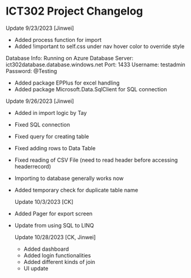 # ICT302 Project Changelog

Update 9/23/2023 [Jinwei]

- Added process function for import
- Added !important to self.css under nav hover color to override style

Database Info:
Running on Azure Database
Server: ict302database.database.windows.net
Port: 1433
Username: testadmin
Password: @Testing

- Added package EPPlus for excel handling
- Added package Microsoft.Data.SqlClient for SQL connection

Update 9/26/2023 [Jinwei]

- Added in import logic by Tay
- Fixed SQL connection
- Fixed query for creating table
- Fixed adding rows to Data Table
- Fixed reading of CSV File (need to read header before accessing headerrecord)
- Importing to database generally works now
- Added temporary check for duplicate table name

  Update 10/3/2023 [CK]

- Added Pager for export screen
- Update from using SQL to LINQ

  Update 10/28/2023 [CK, Jinwei]

  - Added dashboard
  - Added login functionalities
  - Added different kinds of join
  - UI update
